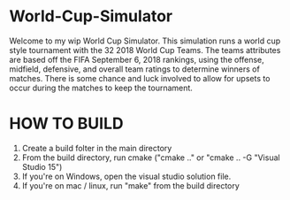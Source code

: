 # World-Cup-Simulator
Welcome to my wip World Cup Simulator. This simulation runs a world cup style tournament with the 32 2018 World Cup Teams.
The teams attributes are based off the FIFA September 6, 2018 rankings, using the offense, midfield, defensive, and overall team ratings to determine winners
of matches. There is some chance and luck involved to allow for upsets to occur during the matches to keep the tournament.

# HOW TO BUILD
1. Create a build folter in the main directory
2. From the build directory, run cmake ("cmake .." or "cmake .. -G "Visual Studio 15")
3. If you're on Windows, open the visual studio solution file.
4. If you're on mac / linux, run "make" from the build directory